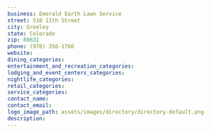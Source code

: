 ```yaml
---
business: Emerald Earth Lawn Service
street: 510 11th Street
city: Greeley
state: Colorado
zip: 80631
phone: (970) 356-1766
website: 
dining_categories: 
entertainment_and_recreation_categories: 
lodging_and_event_centers_categories: 
nightlife_categories: 
retail_categories: 
service_categories: 
contact_name: 
contact_email: 
logo_image_path: assets/images/directory/directory-default.png
description: 
---
```


